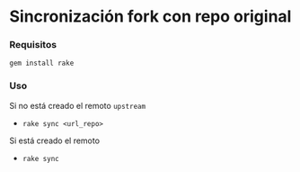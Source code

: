 # Sincronización fork con repo original

### Requisitos
```gem install rake```

### Uso
Si no está creado el remoto ```upstream```
  * ```rake sync <url_repo>```

Si está creado el remoto
  * ```rake sync```